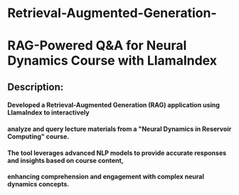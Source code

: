 # Retrieval-Augmented-Generation-

# RAG-Powered Q&A for Neural Dynamics Course with LlamaIndex

## Description:
#### Developed a Retrieval-Augmented Generation (RAG) application using LlamaIndex to interactively 
#### analyze and query lecture materials from a "Neural Dynamics in Reservoir Computing" course. 
#### The tool leverages advanced NLP models to provide accurate responses and insights based on course content, 
#### enhancing comprehension and engagement with complex neural dynamics concepts.
